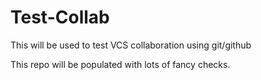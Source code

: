 # Test-Collab
 This will be used to test VCS collaboration using git/github

 This repo will be populated with lots of fancy checks.